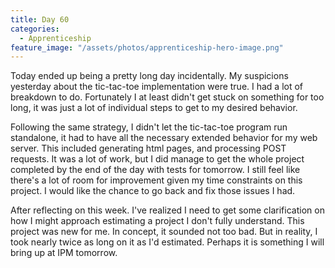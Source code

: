 ```yaml
---
title: Day 60
categories:
  - Apprenticeship
feature_image: "/assets/photos/apprenticeship-hero-image.png"
---
```


Today ended up being a pretty long day incidentally. My suspicions yesterday about the tic-tac-toe
implementation were true. I had a lot of breakdown to do. Fortunately I at least didn't get stuck
on something for too long, it was just a lot of individual steps to get to my desired behavior.

Following the same strategy, I didn't let the tic-tac-toe program run standalone, it had
to have all the necessary extended behavior for my web server. This included generating html
pages, and processing POST requests. It was a lot of work, but I did manage to get the whole
project completed by the end of the day with tests for tomorrow. I still feel like there's a lot
of room for improvement given my time constraints on this project. I would like the chance to go
back and fix those issues I had.

After reflecting on this week. I've realized I need to get some clarification on how I might approach
estimating a project I don't fully understand. This project was new for me. In concept, it sounded
not too bad. But in reality, I took nearly twice as long on it as I'd estimated. Perhaps it is something
I will bring up at IPM tomorrow.
  